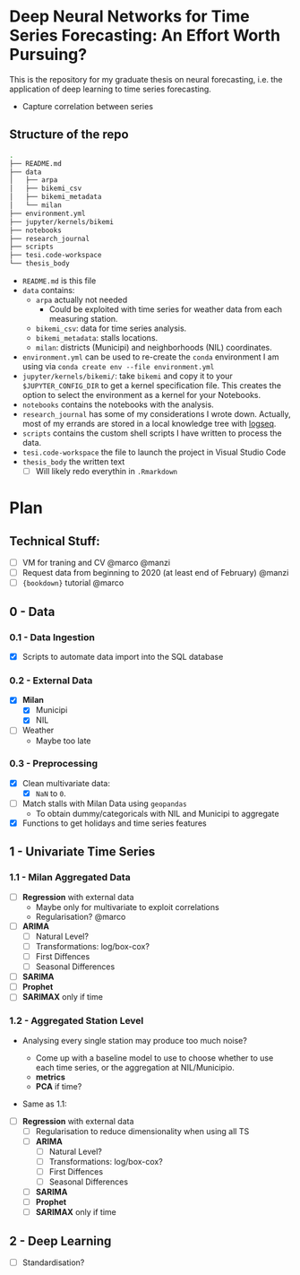 # Deep Neural Networks for Time Series Forecasting: An Effort Worth Pursuing?

This is the repository for my graduate thesis on neural forecasting, i.e. the application of deep learning to time series forecasting.

* Capture correlation between series 

## Structure of the repo

```bash
.
├── README.md
├── data
│   ├── arpa
│   ├── bikemi_csv
│   ├── bikemi_metadata
│   └── milan
├── environment.yml
├── jupyter/kernels/bikemi
├── notebooks
├── research_journal
├── scripts
├── tesi.code-workspace
└── thesis_body
```

* `README.md` is this file
* `data` contains:
  * `arpa` actually not needed
    * Could be exploited with time series for weather data from each measuring station.
  * `bikemi_csv`: data for time series analysis.
  * `bikemi_metadata`: stalls locations.
  * `milan`: districts (Municipi) and neighborhoods (NIL) coordinates.
* `environment.yml` can be used to re-create the `conda` environment I am using via `conda create env --file environment.yml`
* `jupyter/kernels/bikemi/`: take `bikemi` and copy it to your `$JUPYTER_CONFIG_DIR` to get a kernel specification file. This creates the option to select the environment as a kernel for your Notebooks.
* `notebooks` contains the notebooks with the analysis.
* `research_journal` has some of my considerations I wrote down. Actually, most of my errands are stored in a local knowledge tree with [logseq](https://github.com/logseq/logseq).
* `scripts` contains the custom shell scripts I have written to process the data.
* `tesi.code-workspace` the file to launch the project in Visual Studio Code
* `thesis_body` the written text
  * [ ] Will likely redo everythin in `.Rmarkdown`

# Plan

## Technical Stuff:

- [ ] VM for traning and CV @marco @manzi
- [ ] Request data from beginning to 2020 (at least end of February) @manzi
- [ ] `{bookdown}` tutorial @marco

## 0 - Data

### 0.1 - Data Ingestion

- [x] Scripts to automate data import into the SQL database

### 0.2 - External Data

- [x] **Milan**
  - [x] Municipi 
  - [x] NIL
- [ ] Weather
  - Maybe too late

### 0.3 - Preprocessing

- [x] Clean multivariate data:
  - [x] `NaN` to `0`.
- [ ] Match stalls with Milan Data using `geopandas`
  - To obtain dummy/categoricals with NIL and Municipi to aggregate
- [x] Functions to get holidays and time series features

## 1 - Univariate Time Series

### 1.1 - Milan Aggregated Data

  - [ ] **Regression** with external data
    - Maybe only for multivariate to exploit correlations
    - Regularisation? @marco
  - [ ] **ARIMA**
    - [ ] Natural Level?
    - [ ] Transformations: log/box-cox?
    - [ ] First Diffences
    - [ ] Seasonal Differences
  - [ ] **SARIMA**
  - [ ] **Prophet**
  - [ ] **SARIMAX** only if time

### 1.2 - Aggregated Station Level 

* Analysing every single station may produce too much noise?
  * Come up with a baseline model to use to choose whether to use each time series, or the aggregation at NIL/Municipio.
  * **metrics**
  * **PCA** if time?

* Same as 1.1:

- [ ] **Regression** with external data
    - [ ] Regularisation to reduce dimensionality when using all TS
  - [ ] **ARIMA**
    - [ ] Natural Level?
    - [ ] Transformations: log/box-cox?
    - [ ] First Diffences
    - [ ] Seasonal Differences
  - [ ] **SARIMA**
  - [ ] **Prophet**
  - [ ] **SARIMAX** only if time

## 2 - Deep Learning

- [ ] Standardisation?
